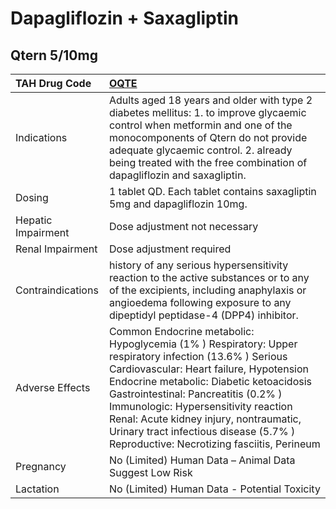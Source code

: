 # Dapagliflozin + Saxagliptin

## Qtern 5/10mg

| TAH Drug Code      | [OQTE](https://www.tahsda.org.tw/drugs/hissearch.php?drug_code=OQTE)                                                                                                                                                                                                                                                                                                                                          |
|:-------------------|:--------------------------------------------------------------------------------------------------------------------------------------------------------------------------------------------------------------------------------------------------------------------------------------------------------------------------------------------------------------------------------------------------------------|
| Indications        | Adults aged 18 years and older with type 2 diabetes mellitus: 1. to improve glycaemic control when metformin and one of the monocomponents of Qtern do not provide adequate glycaemic control. 2. already being treated with the free combination of dapagliflozin and saxagliptin.                                                                                                                           |
| Dosing             | 1 tablet QD. Each tablet contains saxagliptin 5mg and dapagliflozin 10mg.                                                                                                                                                                                                                                                                                                                                     |
| Hepatic Impairment | Dose adjustment not necessary                                                                                                                                                                                                                                                                                                                                                                                 |
| Renal Impairment   | Dose adjustment required                                                                                                                                                                                                                                                                                                                                                                                      |
| Contraindications  | history of any serious hypersensitivity reaction to the active substances or to any of the excipients, including anaphylaxis or angioedema following exposure to any dipeptidyl peptidase-4 (DPP4) inhibitor.                                                                                                                                                                                                 |
| Adverse Effects    | Common Endocrine metabolic: Hypoglycemia (1% ) Respiratory: Upper respiratory infection (13.6% ) Serious Cardiovascular: Heart failure, Hypotension Endocrine metabolic: Diabetic ketoacidosis Gastrointestinal: Pancreatitis (0.2% ) Immunologic: Hypersensitivity reaction Renal: Acute kidney injury, nontraumatic, Urinary tract infectious disease (5.7% ) Reproductive: Necrotizing fasciitis, Perineum |
| Pregnancy          | No (Limited) Human Data – Animal Data Suggest Low Risk                                                                                                                                                                                                                                                                                                                                                        |
| Lactation          | No (Limited) Human Data - Potential Toxicity                                                                                                                                                                                                                                                                                                                                                                  |

